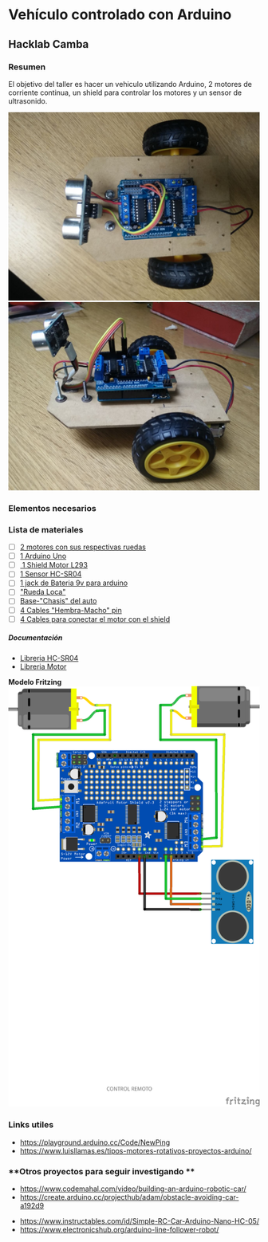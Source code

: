 # Vehículo controlado con Arduino
## Hacklab Camba

### **Resumen**
El objetivo del taller es hacer un vehiculo utilizando Arduino, 2 motores de corriente continua, un shield para controlar los motores y un sensor de ultrasonido.

![robot_1](fotos/roboto_1.jpg)
![robot_2](fotos/roboto_2.jpg)
### **Elementos necesarios**

### Lista de materiales

- [ ] [2 motores con sus respectivas ruedas](https://electronica.mercadolibre.com.ar/componentes-electronicos/arduino/motor-con-rueda-arduino)
- [ ] [1 Arduino Uno](https://listado.mercadolibre.com.ar/arduino-uno#D[A:arduino%20uno])
- [ ] [ 1 Shield Motor L293](https://listado.mercadolibre.com.ar/shield-motor-l293#D[A:shield%20motor%20l293])
- [ ] [1 Sensor HC-SR04](https://listado.mercadolibre.com.ar/hc-sr04#D[A:hc%20sr04])
- [ ] [1 jack de Bateria 9v para arduino](https://listado.mercadolibre.com.ar/jack-de-bateria-arduino#D[A:jack%20de%20bateria%20arduino])
- [ ] ["Rueda Loca"](https://articulo.mercadolibre.com.ar/MLA-647108487-rueda-loca-arduino-_JM?quantity=1)
- [ ] [Base-"Chasis" del auto](recursos/baseMadera.jpg)
- [ ] [4 Cables "Hembra-Macho" pin](recursos/cableMH.jpg)
- [ ] [4 Cables  para conectar el motor con el shield]()

##### Documentación
* [Libreria HC-SR04](https://bitbucket.org/teckel12/arduino-new-ping/wiki/Home)
* [Libreria Motor](https://learn.adafruit.com/adafruit-motor-shield/af-dcmotor-class)



**Modelo Fritzing**
![](recursos/hacklab_auto.png)



### **Links utiles**
+ https://playground.arduino.cc/Code/NewPing
+ https://www.luisllamas.es/tipos-motores-rotativos-proyectos-arduino/

### **Otros proyectos  para seguir investigando **

* https://www.codemahal.com/video/building-an-arduino-robotic-car/
* https://create.arduino.cc/projecthub/adam/obstacle-avoiding-car-a192d9
+ https://www.instructables.com/id/Simple-RC-Car-Arduino-Nano-HC-05/
+ https://www.electronicshub.org/arduino-line-follower-robot/
